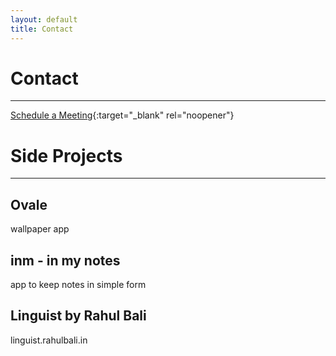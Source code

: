 ```yaml
---
layout: default
title: Contact
---
```


# Contact

---

[Schedule a Meeting](https://calendly.com/rahulbali2/progress){:target="_blank" rel="noopener"}



# Side Projects

---

## Ovale
wallpaper app

## inm - in my notes
app to keep notes in simple form

## Linguist by Rahul Bali
linguist.rahulbali.in
